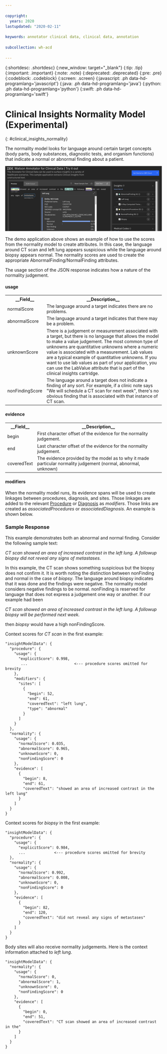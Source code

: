 ```yaml
---

copyright:
  years: 2020
lastupdated: "2020-02-11"

keywords: annotator clinical data, clinical data, annotation

subcollection: wh-acd

---
```


{:shortdesc: .shortdesc}
{:new_window: target="_blank"}
{:tip: .tip}
{:important: .important}
{:note: .note}
{:deprecated: .deprecated}
{:pre: .pre}
{:codeblock: .codeblock}
{:screen: .screen}
{:javascript: .ph data-hd-programlang='javascript'}
{:java: .ph data-hd-programlang='java'}
{:python: .ph data-hd-programlang='python'}
{:swift: .ph data-hd-programlang='swift'}

# Clinical Insights Normality Model (Experimental)
{: #clinical_insights_normality}

The normality model looks for language around certain target concepts (body parts, body substances, diagnostic tests, and organism functions) that indicate a normal or abnormal finding about a patient.  

![](images/normality.png)

The demo application above shows an example of how to use the scores from the normality model to create attributes.  In this case, the language around CT scan and left lung appears suspicious while the language around biopsy appears normal.  The normality scores are used to create the appropriate AbnormalFinding/NormalFinding attributes.

The usage section of the JSON response indicates how a nature of the normality judgement.

#### usage

<table>
<tr><th>__Field__</th><th>__Description__</th></tr>
</tr><td>normalScore</td><td>The language around a target indicates there are no problems.</td></tr>
<tr><td>abnormalScore</td><td>The language around a target indicates that there may be a problem.</td></tr>
<tr><td>unknownScore</td><td>There is a judgement or measurement associated with a target, but there is no language that allows the model to make a value judgement.  The most common type of unknowns are quantitative unknowns where a numeric value is associated with a measurement.  Lab values are a typical example of quantitative unknowns.  If you want to use lab values as part of your application, you can use the LabValue attribute that is part of the clinical insights cartridge.</td></tr>
</tr><td>nonFindingScore</td><td>The language around a target does not indicate a finding of any sort.  For example, if a clinic note says "We will schedule a CT scan for next week", there's no obvious finding that is associated with that instance of CT scan.</td></tr>
</table>


#### evidence

<table>
<tr><th>__Field__</th><th>__Description__</th></tr>
</tr><td>begin</td><td>First character offset of the evidence for the normality judgement.</td></tr>
<tr><td>end</td><td>Last character offset of the evidence for the normality judgement.</td></tr>
<tr><td>coveredText</td><td>The evidence provided by the model as to why it made particular normality judgement (normal, abnormal, unknown)</td></tr>
</table>

#### modifiers

When the normality model runs, its evidence spans will be used to create linkages between procedures, diagnosis, and sites.  Those linkages are added to the relevant [Procedure](/docs/wh-acd?topic=wh-acd-clinical_insights_procedure#clinical_insights_procedure) or [Diagnosis](/docs/wh-acd?topic=wh-acd-clinical_insights_diagnosis#clinical_insights_diagnosis) as _modifiers_.  Those links are created as _associatedProcedures_ or _associatedDiagnosis_.  An example is shown below.


### Sample Response
This example demonstrates both an abnormal and normal finding.  Consider the following sample text:

_CT scan showed an area of increased contrast in the left lung.  A followup biopsy did not reveal any signs of metastases._

In this example, the CT scan shows something suspicious but the biopsy does not confirm it.  It is worth noting the distinction between nonFinding and normal in the case of _biopsy_.  The language around biopsy indicates that it was done and the findings were negative.  The normality model considers negative findings to be normal.  nonFinding is reserved for language that does not express a judgement one way or another.  If our example had been

_CT scan showed an area of increased contrast in the left lung.  A followup biopsy will be performed next week._

then _biopsy_ would have a high nonFindingScore.

Context scores for _CT scan_ in the first example:
```
"insightModelData": {
  "procedure": {
    "usage": {
      "explicitScore": 0.998,
       ...                     <--- procedure scores omitted for brevity
    },
    "modifiers": {
      "sites": [
        {
          "begin": 52,
          "end": 61,
          "coveredText": "left lung",
          "type": "abnormal"
        }
      ]
    }
  },
  "normality": {
    "usage": {
      "normalScore": 0.035,
      "abnormalScore": 0.965,
      "unknownScore": 0,
      "nonFindingScore": 0
    },
    "evidence": [
      {
        "begin": 8,
        "end": 61,
        "coveredText": "showed an area of increased contrast in the left lung"
      }
    ]
  }
}
```

Context scores for _biopsy_ in the first example:

```
"insightModelData": {
  "procedure": {
    "usage": {
      "explicitScore": 0.984,
      ...             <--- procedure scores omitted for brevity
  },
  "normality": {
    "usage": {
      "normalScore": 0.992,
      "abnormalScore": 0.008,
      "unknownScore": 0,
      "nonFindingScore": 0
    },
    "evidence": [
      {
        "begin": 82,
        "end": 120,
        "coveredText": "did not reveal any signs of metastases"
      }
    ]
  }
}
```

Body sites will also receive normality judgements.  Here is the context information attached to _left lung_.

```
"insightModelData": {
  "normality": {
    "usage": {
      "normalScore": 0,
      "abnormalScore": 1,
      "unknownScore": 0,
      "nonFindingScore": 0
    },
    "evidence": [
      {
        "begin": 0,
        "end": 51,
        "coveredText": "CT scan showed an area of increased contrast in the"
      }
    ]
  }
}
```
